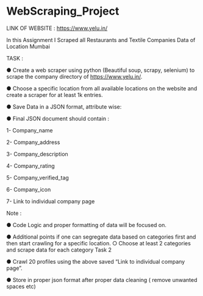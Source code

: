 # WebScraping_Project

LINK OF WEBSITE : https://www.yelu.in/

In this Assignment I Scraped all Restaurants and Textile Companies Data of Location Mumbai

TASK : 

● Create a web scraper using python (Beautiful soup, scrapy, selenium)
to scrape the company directory of https://www.yelu.in/.

● Choose a specific location from all available locations on the website
and create a scraper for at least 1k entries.

● Save Data in a JSON format, attribute wise:

● Final JSON document should contain :

1- Company_name

2- Company_address

3- Company_description

4- Company_rating

5- Company_verified_tag

6- Company_icon

7- Link to individual company page

Note :

● Code Logic and proper formatting of data will be focused on.

● Additional points if one can segregate data based on categories first
and then start crawling for a specific location.
○ Choose at least 2 categories and scrape data for each category
Task 2

● Crawl 20 profiles using the above saved “Link to individual company
page”.

● Store in proper json format after proper data cleaning ( remove
unwanted spaces etc)
